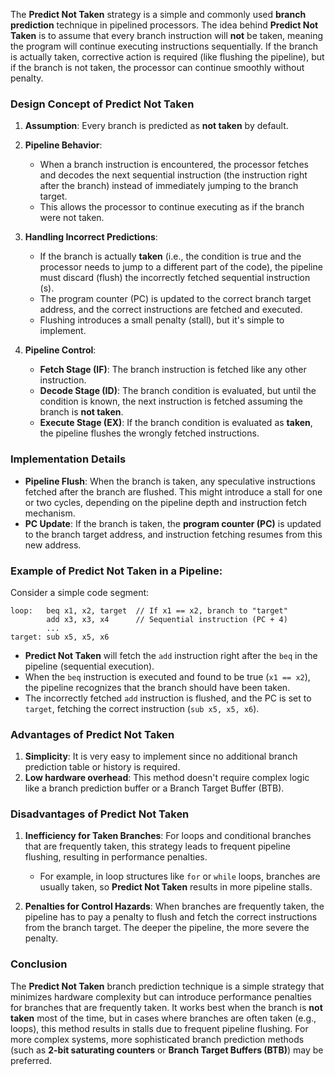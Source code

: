 The **Predict Not Taken** strategy is a simple and commonly used **branch prediction** technique in pipelined processors. The idea behind **Predict Not Taken** is to assume that every branch instruction will **not** be taken, meaning the program will continue executing instructions sequentially. If the branch is actually taken, corrective action is required (like flushing the pipeline), but if the branch is not taken, the processor can continue smoothly without penalty.

### Design Concept of Predict Not Taken
1. **Assumption**: Every branch is predicted as **not taken** by default.
2. **Pipeline Behavior**:
   - When a branch instruction is encountered, the processor fetches and decodes the next sequential instruction (the instruction right after the branch) instead of immediately jumping to the branch target.
   - This allows the processor to continue executing as if the branch were not taken.
   
3. **Handling Incorrect Predictions**:
   - If the branch is actually **taken** (i.e., the condition is true and the processor needs to jump to a different part of the code), the pipeline must discard (flush) the incorrectly fetched sequential instruction (s).
   - The program counter (PC) is updated to the correct branch target address, and the correct instructions are fetched and executed.
   - Flushing introduces a small penalty (stall), but it's simple to implement.

4. **Pipeline Control**:
   - **Fetch Stage (IF)**: The branch instruction is fetched like any other instruction.
   - **Decode Stage (ID)**: The branch condition is evaluated, but until the condition is known, the next instruction is fetched assuming the branch is **not taken**.
   - **Execute Stage (EX)**: If the branch condition is evaluated as **taken**, the pipeline flushes the wrongly fetched instructions.
   
### Implementation Details
- **Pipeline Flush**: When the branch is taken, any speculative instructions fetched after the branch are flushed. This might introduce a stall for one or two cycles, depending on the pipeline depth and instruction fetch mechanism.
- **PC Update**: If the branch is taken, the **program counter (PC)** is updated to the branch target address, and instruction fetching resumes from this new address.
  
### Example of Predict Not Taken in a Pipeline:
Consider a simple code segment:
```assembly
loop:   beq x1, x2, target  // If x1 == x2, branch to "target"
        add x3, x3, x4      // Sequential instruction (PC + 4)
        ...
target: sub x5, x5, x6
```

- **Predict Not Taken** will fetch the `add` instruction right after the `beq` in the pipeline (sequential execution).
- When the `beq` instruction is executed and found to be true (`x1 == x2`), the pipeline recognizes that the branch should have been taken.
- The incorrectly fetched `add` instruction is flushed, and the PC is set to `target`, fetching the correct instruction (`sub x5, x5, x6`).

### Advantages of Predict Not Taken
1. **Simplicity**: It is very easy to implement since no additional branch prediction table or history is required.
2. **Low hardware overhead**: This method doesn't require complex logic like a branch prediction buffer or a Branch Target Buffer (BTB).

### Disadvantages of Predict Not Taken
1. **Inefficiency for Taken Branches**: For loops and conditional branches that are frequently taken, this strategy leads to frequent pipeline flushing, resulting in performance penalties.
   - For example, in loop structures like `for` or `while` loops, branches are usually taken, so **Predict Not Taken** results in more pipeline stalls.
   
2. **Penalties for Control Hazards**: When branches are frequently taken, the pipeline has to pay a penalty to flush and fetch the correct instructions from the branch target. The deeper the pipeline, the more severe the penalty.

### Conclusion
The **Predict Not Taken** branch prediction technique is a simple strategy that minimizes hardware complexity but can introduce performance penalties for branches that are frequently taken. It works best when the branch is **not taken** most of the time, but in cases where branches are often taken (e.g., loops), this method results in stalls due to frequent pipeline flushing. For more complex systems, more sophisticated branch prediction methods (such as **2-bit saturating counters** or **Branch Target Buffers (BTB)**) may be preferred.